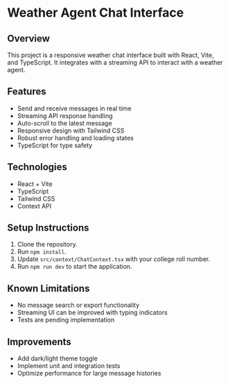 # Weather Agent Chat Interface

## Overview

This project is a responsive weather chat interface built with React, Vite, and TypeScript. It integrates with a streaming API to interact with a weather agent.

## Features

- Send and receive messages in real time
- Streaming API response handling
- Auto-scroll to the latest message
- Responsive design with Tailwind CSS
- Robust error handling and loading states
- TypeScript for type safety

## Technologies

- React + Vite
- TypeScript
- Tailwind CSS
- Context API

## Setup Instructions

1. Clone the repository.
2. Run `npm install`.
3. Update `src/context/ChatContext.tsx` with your college roll number.
4. Run `npm run dev` to start the application.

## Known Limitations

- No message search or export functionality
- Streaming UI can be improved with typing indicators
- Tests are pending implementation

## Improvements

- Add dark/light theme toggle
- Implement unit and integration tests
- Optimize performance for large message histories
